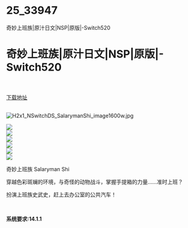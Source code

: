 # 25_33947
奇妙上班族|原汁日文|NSP|原版|-Switch520
# 奇妙上班族|原汁日文|NSP|原版|-Switch520
 <br/></br>
[下载地址](https://www.switch520.cc/article/33947 "下载地址")
<br/></br>

<p><img title="H2x1_NSwitchDS_SalarymanShi_image1600w.jpg" src="https://www.switch520.cc/muke_img/2022_07_03_55f5f42ba1cb1.jpg" alt="H2x1_NSwitchDS_SalarymanShi_image1600w.jpg"></p>
<p><img src="https://cdn.cloudflare.steamstatic.com/steam/apps/1834950/ss_973754cbb96a464344a2d5519c708f86eecffcce.600x338.jpg?t=1656605746"><br>
<img src="https://cdn.cloudflare.steamstatic.com/steam/apps/1834950/ss_82d016385ef81d563f6f52de84a9d73fc2e39f5d.600x338.jpg?t=1656605746"><br>
<img src="https://cdn.cloudflare.steamstatic.com/steam/apps/1834950/ss_2f768e9e25abd8131e05633bea65393d11a1052b.600x338.jpg?t=1656605746"><br>
<img src="https://cdn.cloudflare.steamstatic.com/steam/apps/1834950/ss_9cbaa5124aa88a564f218e0c3bd54dfe4be71407.600x338.jpg?t=1656605746"><br>
<img src="https://cdn.cloudflare.steamstatic.com/steam/apps/1834950/ss_d1ad1e6d825db319f85102e038efd83cd4ef6abb.600x338.jpg?t=1656605746"><br>
<img src="https://cdn.cloudflare.steamstatic.com/steam/apps/256865720/movie.293x165.jpg?t=1643298860"></p>
<p>奇妙上班族 Salaryman Shi</p>
<p>穿越色彩斑斓的环境，与奇怪的动物战斗，掌握手提箱的力量……准时上班？</p>
<p>扮演上班族史武史，赶上去办公室的公共汽车！</p>
<p>&nbsp;</p>
<p><strong>系统要求:14.1.1</strong></p>



